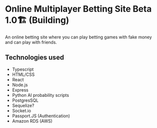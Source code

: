 # Online Multiplayer Betting Site Beta 1.0🏗️ (Building)
An online betting site where you can play betting games with fake money and can play with friends.

## Technologies used
* Typescript
* HTML/CSS
* React
* Node.js
* Express
* Python AI probability scripts
* PostgresSQL
* Sequelize?
* Socket.io
* Passport.JS (Authentication)
* Amazon RDS (AWS)

#
